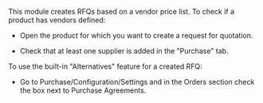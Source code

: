 This module creates RFQs based on a vendor price list. To check if a product has vendors
defined:

- Open the product for which you want to create a request for quotation.

- Check that at least one supplier is added in the "Purchase" tab.

To use the built-in "Alternatives" feature for a created RFQ:

- Go to Purchase/Configuration/Settings and in the Orders section check the box next to
  Purchase Agreements.
